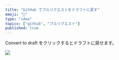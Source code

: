 ```yaml
---
title: "GitHub でプルリクエストをドラフトに戻す"
emoji: "💋"
type: "idea"
topics: ["github", "プルリクエスト"]
published: true
---
```


Convert to draft をクリックするとドラフトに戻せます。

![](https://storage.googleapis.com/zenn-user-upload/368b0b1edc09bed1519e7361.png)
